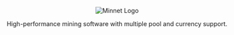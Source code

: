 <p align="center">
    <img src="https://i.imgur.com/qIg06b0.png" alt="Minnet Logo">
</p>
<p align="center">High-performance mining software with multiple pool and currency support.</p>
